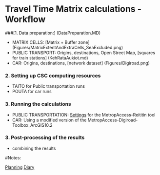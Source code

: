 # Travel Time Matrix calculations -  Workflow

###[1. Data preparation:] (DataPreparation.MD)
- MATRIX CELLS: [Matrix + Buffer zone] (Figures/MatrixExtentAndExtraCells_SeaExcluded.png)
- PUBLIC TRANSPORT: Origins, destinations, Open Street Map, [squares for train stations] (KehRataAukiot.md)
- CAR: Origins, destinations, [network dataset] (Figures/Digiroad.png)

### 2. Setting up CSC computing resources 

- TAITO for Public transportation runs
- POUTA for car runs

### 3. Running the calculations

- PUBLIC TRANSPORTATION: [Settings](Reititin_configuration.md) for the MetropAccess-Reititin tool
- CAR: Using a modified version of the MetropAccess-Digiroad-Toolbox_ArcGIS10.2

### 3. Post-processing of the results

- combining the results


#Notes:

[Planning](Planning.md)
[Diary](workflowDiary.md)